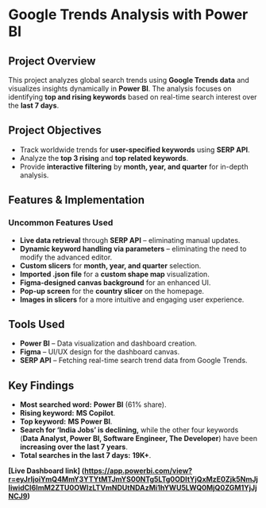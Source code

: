 # Google Trends Analysis with Power BI  

## Project Overview  
This project analyzes global search trends using **Google Trends data** and visualizes insights dynamically in **Power BI**. The analysis focuses on identifying **top and rising keywords** based on real-time search interest over the **last 7 days**.  

## Project Objectives  
- Track worldwide trends for **user-specified keywords** using **SERP API**.  
- Analyze the **top 3 rising** and **top related keywords**.  
- Provide **interactive filtering** by **month, year, and quarter** for in-depth analysis.  

## Features & Implementation  

### Uncommon Features Used  
- **Live data retrieval** through **SERP API** – eliminating manual updates.  
- **Dynamic keyword handling via parameters** – eliminating the need to modify the advanced editor.  
- **Custom slicers** for **month, year, and quarter** selection.  
- **Imported .json file** for a **custom shape map** visualization.  
- **Figma-designed canvas background** for an enhanced UI.  
- **Pop-up screen** for the **country slicer** on the homepage.  
- **Images in slicers** for a more intuitive and engaging user experience.  

## Tools Used  
- **Power BI** – Data visualization and dashboard creation.  
- **Figma** – UI/UX design for the dashboard canvas.  
- **SERP API** – Fetching real-time search trend data from Google Trends.  

## Key Findings  
- **Most searched word:** **Power BI** (61% share).  
- **Rising keyword:** **MS Copilot**.  
- **Top keyword:** **MS Power BI**.  
- **Search for ‘India Jobs’ is declining,** while the other four keywords (**Data Analyst, Power BI, Software Engineer, The Developer**) have been **increasing over the last 7 years**.  
- **Total searches in the last 7 days:** **19K+**.

**[Live Dashboard link] (https://app.powerbi.com/view?r=eyJrIjoiYmQ4MmY3YTYtMTJmYS00NTg5LTg0ODItYjQxMzE0Zjk5NmJjIiwidCI6ImM2ZTU0OWIzLTVmNDUtNDAzMi1hYWU5LWQ0MjQ0ZGM1YjJjNCJ9)**
